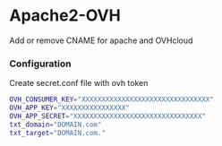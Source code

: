 # Apache2-OVH
Add or remove CNAME for apache and OVHcloud


### Configuration

Create secret.conf file with ovh token

```sh
OVH_CONSUMER_KEY="XXXXXXXXXXXXXXXXXXXXXXXXXXXXXXXX"
OVH_APP_KEY="XXXXXXXXXXXXXXXX"
OVH_APP_SECRET="XXXXXXXXXXXXXXXXXXXXXXXXXXXXXXXX"
txt_domain="DOMAIN.com"
txt_target="DOMAIN.com."
```